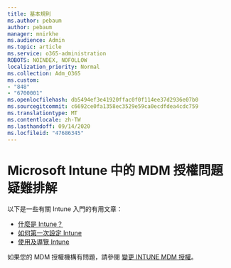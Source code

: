 ```yaml
---
title: 基本規則
ms.author: pebaum
author: pebaum
manager: mnirkhe
ms.audience: Admin
ms.topic: article
ms.service: o365-administration
ROBOTS: NOINDEX, NOFOLLOW
localization_priority: Normal
ms.collection: Adm_O365
ms.custom:
- "848"
- "6700001"
ms.openlocfilehash: db5494ef3e41920ffac0f0f114ee37d2936e07b0
ms.sourcegitcommit: c6692ce0fa1358ec3529e59ca0ecdfdea4cdc759
ms.translationtype: MT
ms.contentlocale: zh-TW
ms.lasthandoff: 09/14/2020
ms.locfileid: "47686345"
---
```

# <a name="troubleshoot-issues-with-mdm-authority-in-microsoft-intune"></a>Microsoft Intune 中的 MDM 授權問題疑難排解

以下是一些有關 Intune 入門的有用文章：

- [什麼是 Intune？](https://docs.microsoft.com/intune/what-is-intune)
- [如何第一次設定 Intune](https://docs.microsoft.com/intune/setup-steps)
- [使用及導覽 Intune](https://docs.microsoft.com/intune/tutorial-walkthrough-intune-portal)

如果您的 MDM 授權機構有問題，請參閱 [變更 INTUNE MDM 授權](https://docs.microsoft.com/alchemyinsights/change-mdm-authority)。